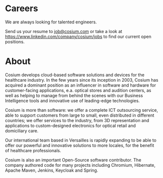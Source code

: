 # Careers

We are always looking for talented engineers.

Send us your resume to job@cosium.com or take a look at https://www.linkedin.com/company/cosium/jobs to find our current open positions.

# About

Cosium develops cloud-based software solutions and devices
for the healthcare industry. In the few years since its inception
in 2003, Cosium has acquired a dominant position as an
influencer in software and hardware for customer-facing
applications, e.a. optical stores and audition centers, as well
as helping to manage from behind the scenes with our
Business Intelligence tools and innovative use of leading-edge
technologies.

Cosium is more than software: we offer a complete ICT
outsourcing service, able to support customers from large to
small, even distributed in different countries; we offer services
to the industry, from 3D representation and applications to
custom-designed electronics for optical retail and domiciliary
care.

Our international team based in Versailles is rapidly expanding
to be able to offer our powerful and innovative solutions to
more locales, for the benefit of healthcare professionals.

Cosium is also an important Open-Source software
contributor. The company authored code for many projects
including Chromium, Hibernate, Apache Maven, Jenkins,
Keycloak and Spring.
